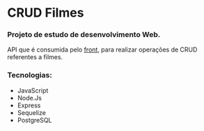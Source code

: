 # CRUD Filmes

### Projeto de estudo de desenvolvimento Web.
API que é consumida pelo [front](https://github.com/Lucas-Dias-Aragao/crud-filmes-front), para realizar operações de CRUD referentes a filmes.

### Tecnologias:
* JavaScript
* Node.Js
* Express
* Sequelize
* PostgreSQL
